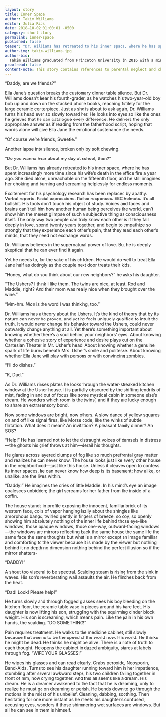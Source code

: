 ```yaml
---
layout: story 
title: Inner Space
author: Takim Williams
editor: Julia Rios
date: 2018–10-02 01:00:01 -0500
category: short story
permalink: inner-space
published: false
teaser: "Dr. Williams has retreated to his inner space, where he has spent increasingly more time since his wife’s death in the office fire a year ago."
author-img: takim-williams.jpg
author-bio: |
  Takim Williams graduated from Princeton University in 2016 with a minor in creative writing. Founder and former editor-in-chief of _Figments_, Princeton’s campus publication for speculative fiction, Takim is the creator of the #InContext blog for the Human Trafficking Institute. His debut novel, _The Experiment Himself_, is scheduled for release in late 2018 from Inkshares in partnership with Nerdist. Takim is searching for a version of Christian faith that is viable in the modern world. If the Rapture happens before the Singularity, he will ask for an extension.
proofread: false
content-note: This story contains references to parental neglect and child endangerment resulting in minor injuries.
---
```


“Daddy, are we friends?”
Ella Jane’s question breaks the customary dinner table silence. But Dr. Williams doesn’t hear his fourth-grader, as he watches his two-year-old boy bob up and down on the stacked phone books, reaching futilely for the large ceramic centerpiece. Just as she is about to ask again, Dr. Williams turns his head ever so slowly toward her. He looks into eyes so like the ones he grieves that he can catalogue every difference. He delivers the only appropriate answer as if reading from the fatherhood script, hoping that words alone will give Ella Jane the emotional sustenance she needs.
“Of course we’re friends, Sweetie.”
Another lapse into silence, broken only by soft chewing.
“Do you wanna hear about my day at school, then?”
But Dr. Williams has already retreated to his inner space, where he has spent increasingly more time since his wife’s death in the office fire a year ago. She died alone, unreachable on the fifteenth floor, and he still imagines her choking and burning and screaming helplessly for endless moments.
Excitement for his psychology research has been replaced by apathy. Verbal reports. Facial expressions. Reflex responses. EEG helmets. It’s all bullshit. His tools don’t touch his object of study. Voices and faces and brains can’t tell him how another human being perceives the world, can’t show him the merest glimpse of such a subjective thing as consciousness itself. The only way two people can truly know each other is if they fall deeply in love, spend twenty years together, and begin to empathize so strongly that they experience each other’s pain, that they read each other’s minds, that they need not exchange words.
 Dr. Williams believes in the supernatural power of love. But he is deeply skeptical that he can ever find it again.
Yet he needs to, for the sake of his children. He would do well to treat Ella Jane half as dotingly as the couple next door treats their kids.
“Honey, what do you think about our new neighbors?” he asks his daughter.
“The Ushers? I think I like them. The twins are nice, at least. Rod and Maddie, right? And their mom was really nice when they brought over the wine.”
“Mm-hm. _Nice_ is the word I was thinking, too.”
Dr. Williams has a theory about the Ushers. It’s the kind of theory that by its nature can never be proven, and yet he feels uniquely qualified to intuit the truth. It would never change his behavior toward the Ushers, could never outwardly change anything at all. Yet there’s something important about knowing whether there’s a soul behind your neighbors’ eyes. About knowing whether a cohesive story of experience and desire plays out on the Cartesian Theater in Mr. Usher’s head. About knowing whether a genuine spark of life burns beneath Mrs. Usher’s smile and politesse. About knowing whether Ella Jane will play with persons or with convincing zombies.
“I’ll do dishes.”
“K, Dad.”
As Dr. Williams rinses plates he looks through the water-streaked kitchen window at the Usher house. It is partially obscured by the shifting tendrils of mist, fading in and out of focus like some mystical cabin in someone else’s dream. He wonders which room is the twins’, and if they are lucky enough to share an extrasensory bond.
Now some windows are bright, now others. A slow dance of yellow squares on and off like signal fires, like Morse code, like the winks of subtle flirtation. What does it mean? An invitation? A pleasant family dinner? An SOS?
“Help!” He has learned not to let the distraught voices of damsels in distress—the ghosts his grief throws at him—derail his thoughts.
He glares across layered clumps of fog like so much prefrontal gray matter and realizes he can never know. The house looks just like every other house in the neighborhood—just like this house. Unless it cleaves open to confess its inner spaces, he can never know how deep is its basement; how alike, or unalike, are the lives within.
“Daddy!” He imagines the cries of little Maddie. In his mind’s eye an image coalesces unbidden; the girl screams for her father from the inside of a coffin.
The house stands in profile exposing the innocent, familiar brick of its western face, coils of vapor hanging lazily about the shingles like amorphous bangs, twirled gently in fingers of breeze, so coy, so openly showing him absolutely nothing of the inner life behind those eye-like windows, those opaque windows, those one-way, outward-facing windows—the windows are mirrors reflecting back the same house the same life the same face the same thoughts but what is a mirror except an image familiar and comforting to the viewer because it is made by the viewer but nothing behind it no depth no dimension nothing behind the perfect illusion so if the mirror shatters-
“DADDY!”
A shout too visceral to be spectral. Scalding steam is rising from the sink in waves. His son’s reverberating wail assaults the air. He flinches back from the heat.
“Dad! Look! Please help!”
He turns slowly and through fogged glasses sees his boy bleeding on the kitchen floor, the ceramic table vase in pieces around his bare feet. His daughter is now lifting his son, struggling with the squirming cinder block weight. His son is screaming, which means pain. Like the pain in his own hands, the scalding. “DO SOMETHING!”
Pain requires treatment. He walks to the medicine cabinet, still slowly because that seems to be the speed of the world now. His world. He thinks he might be dead. He thinks he might be alive. There is a note of truth to each thought. He opens the cabinet in dazed ambiguity, stares at labels through fog. “WIPE YOUR GLASSES!”
He wipes his glasses and can read clearly. Grabs peroxide, Neosporin, Band-Aids. Turns to see his daughter running toward him in her impatience, stumbling after several awkward steps, his two children falling together in front of him, now crying together. And this all seems like a dream. His dream. He is a dreamer awakened to the fact that he is dreaming, only to realize he must go on dreaming or perish. He bends down to go through the motions in the midst of his unbelief. Cleaning, dabbing, soothing. Then hesitating for one more instant as he meets his daughter’s confused, accusing eyes, wonders if those shimmering wet surfaces are windows. But all he can see in them is himself.